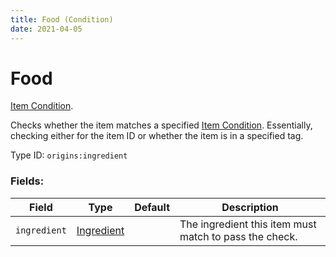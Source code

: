 ```yaml
---
title: Food (Condition)
date: 2021-04-05
---
```

# Food

[Item Condition](../item_conditions.md).

Checks whether the item matches a specified [Item Condition](../item_conditions.md). Essentially, checking either for the item ID or whether the item is in a specified tag.

Type ID: `origins:ingredient`

### Fields:

Field  | Type | Default | Description
-------|------|---------|-------------
`ingredient` | [Ingredient](../data_types/ingredient.md) | |  The ingredient this item must match to pass the check.
